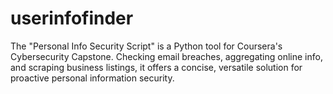 # userinfofinder
The "Personal Info Security Script" is a Python tool for Coursera's Cybersecurity Capstone. Checking email breaches, aggregating online info, and scraping business listings, it offers a concise, versatile solution for proactive personal information security.
